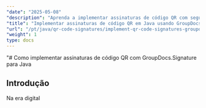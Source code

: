 ```yaml
---
"date": "2025-05-08"
"description": "Aprenda a implementar assinaturas de código QR com segurança com o GroupDocs.Signature para Java. Este guia aborda configuração, personalização e aplicações práticas."
"title": "Implementar assinaturas de código QR em Java usando GroupDocs.Signature"
"url": "/pt/java/qr-code-signatures/implement-qr-code-signatures-groupdocs-signature-java/"
"weight": 1
type: docs
---
```

"# Como implementar assinaturas de código QR com GroupDocs.Signature para Java

## Introdução

Na era digital